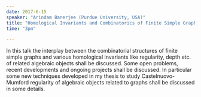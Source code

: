```yaml
---
date: 2017-6-15
speaker: "Arindam Banerjee (Purdue University, USA)"
title: "Homological Invariants and Combinatorics of Finite Simple Graphs"
time: "3pm" 

---
```

In this talk the interplay between the combinatorial structures
of finite simple graphs and various homological invariants like
regularity, depth etc. of related algebraic objects shall be discussed.
Some open problems, recent developments and ongoing projects shall be
discussed. In particular some new techniques developed in my thesis to
study Castelnuovo-Mumford regularity of algebraic objects related to
graphs shall be discussed in some details.
